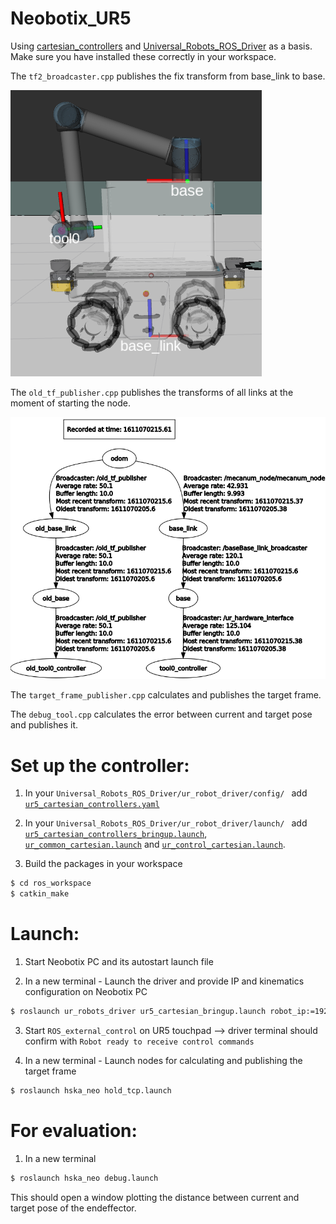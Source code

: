 # Neobotix_UR5

Using [cartesian_controllers][cc_link] and [Universal_Robots_ROS_Driver][driver_link] as a basis.
Make sure you have installed these correctly in your workspace.

The ```tf2_broadcaster.cpp``` publishes the fix transform from base_link to base.

![The neobotix platform with frames.][neo_transparent]

The ```old_tf_publisher.cpp``` publishes the transforms of all links at the moment of starting the node.

![The tf_tree from the neobotix platform.][tf_tree]

The ```target_frame_publisher.cpp``` calculates and publishes the target frame.

The ```debug_tool.cpp``` calculates the error between current and target pose and publishes it.

# Set up the controller:

1. In your ```Universal_Robots_ROS_Driver/ur_robot_driver/config/ ``` add [```ur5_cartesian_controllers.yaml```][ur5_cartesian_controllers.yaml] 

2. In your ```Universal_Robots_ROS_Driver/ur_robot_driver/launch/ ``` add [```ur5_cartesian_controllers_bringup.launch```][ur5_cartesian_controllers_bringup.launch], [```ur_common_cartesian.launch```][ur_common_cartesian.launch] and [```ur_control_cartesian.launch```][ur_control_cartesian.launch].

3. Build the packages in your workspace

```bash
$ cd ros_workspace
$ catkin_make
```

# Launch:
1. Start Neobotix PC and its autostart launch file

2. In a new terminal - Launch the driver and provide IP and kinematics configuration on Neobotix PC

```bash
$ roslaunch ur_robots_driver ur5_cartesian_bringup.launch robot_ip:=192.168.1.20 kinematics_config:=($ rospack find ur_calibration)/etc/hska_ur5_calibration.yaml
```

3. Start ```ROS_external_control``` on UR5 touchpad --> driver terminal should confirm with ```Robot ready to receive control commands```

4. In a new terminal - Launch nodes for calculating and publishing the target frame

```bash
$ roslaunch hska_neo hold_tcp.launch
```

# For evaluation:
1. In a new terminal

```bash
$ roslaunch hska_neo debug.launch
```

This should open a window plotting the distance between current and target pose of the endeffector.

[neo_transparent]: etc/neo_transparent.png "The neobotix platform with frames."
[tf_tree]: etc/tf_tree.png "The tf_tree from the neobotix platform."
[ur5_cartesian_controllers.yaml]: config/ur5_cartesian_controllers.yaml "The controllers config."
[ur5_cartesian_controllers_bringup.launch]: launch/ur5_cartesian_controllers_bringup.launch "The launch file for the driver."
[ur_common_cartesian.launch]: launch/ur_common_cartesian.launch "The common-launch file for the driver."
[ur_control_cartesian.launch]: launch/ur_control_cartesian.launch "The control-launch file for the driver."
[cc_link]: https://github.com/fzi-forschungszentrum-informatik/cartesian_controllers "cartesian_controllers from FZI"
[driver_link]: https://github.com/UniversalRobots/Universal_Robots_ROS_Driver "Universal_Robots_ROS_Driver from FZI"
